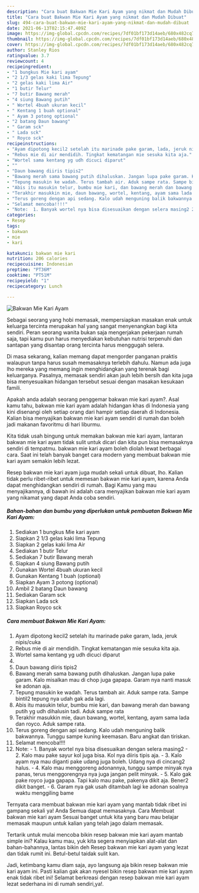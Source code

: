 ```yaml
---
description: "Cara buat Bakwan Mie Kari Ayam yang nikmat dan Mudah Dibuat"
title: "Cara buat Bakwan Mie Kari Ayam yang nikmat dan Mudah Dibuat"
slug: 494-cara-buat-bakwan-mie-kari-ayam-yang-nikmat-dan-mudah-dibuat
date: 2021-06-13T02:15:47.409Z
image: https://img-global.cpcdn.com/recipes/7df01bf173d14aeb/680x482cq70/bakwan-mie-kari-ayam-foto-resep-utama.jpg
thumbnail: https://img-global.cpcdn.com/recipes/7df01bf173d14aeb/680x482cq70/bakwan-mie-kari-ayam-foto-resep-utama.jpg
cover: https://img-global.cpcdn.com/recipes/7df01bf173d14aeb/680x482cq70/bakwan-mie-kari-ayam-foto-resep-utama.jpg
author: Stanley Rios
ratingvalue: 3.7
reviewcount: 4
recipeingredient:
- "1 bungkus Mie kari ayam"
- "2 1/3 gelas kaki lima Tepung"
- "2 gelas kaki lima Air"
- "1 butir Telur"
- "7 butir Bawang merah"
- "4 siung Bawang putih"
- " Wortel 4buah ukuran kecil"
- " Kentang 1 buah optional"
- " Ayam 3 potong optional"
- "2 batang Daun bawang"
- " Garam sck"
- " Lada sck"
- " Royco sck"
recipeinstructions:
- "Ayam dipotong kecil2 setelah itu marinade pake garam, lada, jeruk nipis/cuka"
- "Rebus mie di air mendidih. Tingkat kematangan mie sesuka kita aja."
- "Wortel sama kentang yg udh dicuci diparut"
- ""
- "Daun bawang diiris tipis2"
- "Bawang merah sama bawang putih dihaluskan. Jangan lupa pake garam. Kalo misalkan mau di chop juga gapapa. Garam nya nanti masuk ke adonan aja."
- "Tepung masukin ke wadah. Terus tambah air. Aduk sampe rata. Sampe bintil2 tepung nya udah gak ada lagi."
- "Abis itu masukin telur, bumbu mie kari, dan bawang merah dan bawang putih yg udh dihalusin tadi. Aduk sampe rata"
- "Terakhir masukkin mie, daun bawang, wortel, kentang, ayam sama lada dan royco. Aduk sampe rata."
- "Terus goreng dengan api sedang. Kalo udah menguning balik bakwannya. Tunggu sampe kuning keemasan. Baru angkat dan tiriskan."
- "Selamat mencoba!!!!"
- "Note:  1. Banyak wortel nya bisa disesuaikan dengan selera masing2 2. Kalo mau pake sayur kol juga bisa. Kol nya diiris tipis aja. 3. Kalo ayam nya mau diganti pake udang juga boleh. Udang nya di cincang2 halus. 4. Kalo mau menggoreng adonannya, tunggu sampe minyak nya panas, terus menggorengnya nya juga jangan pelit minyak.  5. Kalo gak pake royco juga gapapa. Tapi kalo mau pake, pakenya dikit aja. Bener2 dikit banget.  6. Garam nya gak usah ditambah lagi ke adonan soalnya waktu menggiling bame"
categories:
- Resep
tags:
- bakwan
- mie
- kari

katakunci: bakwan mie kari 
nutrition: 206 calories
recipecuisine: Indonesian
preptime: "PT36M"
cooktime: "PT51M"
recipeyield: "1"
recipecategory: Lunch

---
```



![Bakwan Mie Kari Ayam](https://img-global.cpcdn.com/recipes/7df01bf173d14aeb/680x482cq70/bakwan-mie-kari-ayam-foto-resep-utama.jpg)

Sebagai seorang yang hobi memasak, mempersiapkan masakan enak untuk keluarga tercinta merupakan hal yang sangat menyenangkan bagi kita sendiri. Peran seorang  wanita bukan saja mengerjakan pekerjaan rumah saja, tapi kamu pun harus menyediakan kebutuhan nutrisi terpenuhi dan santapan yang disantap orang tercinta harus menggugah selera.

Di masa  sekarang, kalian memang dapat mengorder panganan praktis walaupun tanpa harus susah memasaknya terlebih dahulu. Namun ada juga lho mereka yang memang ingin menghidangkan yang terenak bagi keluarganya. Pasalnya, memasak sendiri akan jauh lebih bersih dan kita juga bisa menyesuaikan hidangan tersebut sesuai dengan masakan kesukaan famili. 



Apakah anda adalah seorang penggemar bakwan mie kari ayam?. Asal kamu tahu, bakwan mie kari ayam adalah hidangan khas di Indonesia yang kini disenangi oleh setiap orang dari hampir setiap daerah di Indonesia. Kalian bisa menyajikan bakwan mie kari ayam sendiri di rumah dan boleh jadi makanan favoritmu di hari liburmu.

Kita tidak usah bingung untuk memakan bakwan mie kari ayam, lantaran bakwan mie kari ayam tidak sulit untuk dicari dan kita pun bisa memasaknya sendiri di tempatmu. bakwan mie kari ayam boleh diolah lewat berbagai cara. Saat ini telah banyak banget cara modern yang membuat bakwan mie kari ayam semakin lebih lezat.

Resep bakwan mie kari ayam juga mudah sekali untuk dibuat, lho. Kalian tidak perlu ribet-ribet untuk memesan bakwan mie kari ayam, karena Anda dapat menghidangkan sendiri di rumah. Bagi Kamu yang mau menyajikannya, di bawah ini adalah cara menyajikan bakwan mie kari ayam yang nikamat yang dapat Anda coba sendiri.

<!--inarticleads1-->

##### Bahan-bahan dan bumbu yang diperlukan untuk pembuatan Bakwan Mie Kari Ayam:

1. Sediakan 1 bungkus Mie kari ayam
1. Siapkan 2 1/3 gelas kaki lima Tepung
1. Siapkan 2 gelas kaki lima Air
1. Sediakan 1 butir Telur
1. Sediakan 7 butir Bawang merah
1. Siapkan 4 siung Bawang putih
1. Gunakan  Wortel 4buah ukuran kecil
1. Gunakan  Kentang 1 buah (optional)
1. Siapkan  Ayam 3 potong (optional)
1. Ambil 2 batang Daun bawang
1. Sediakan  Garam sck
1. Siapkan  Lada sck
1. Siapkan  Royco sck




<!--inarticleads2-->

##### Cara membuat Bakwan Mie Kari Ayam:

1. Ayam dipotong kecil2 setelah itu marinade pake garam, lada, jeruk nipis/cuka
1. Rebus mie di air mendidih. Tingkat kematangan mie sesuka kita aja.
1. Wortel sama kentang yg udh dicuci diparut
1. 
1. Daun bawang diiris tipis2
1. Bawang merah sama bawang putih dihaluskan. Jangan lupa pake garam. Kalo misalkan mau di chop juga gapapa. Garam nya nanti masuk ke adonan aja.
1. Tepung masukin ke wadah. Terus tambah air. Aduk sampe rata. Sampe bintil2 tepung nya udah gak ada lagi.
1. Abis itu masukin telur, bumbu mie kari, dan bawang merah dan bawang putih yg udh dihalusin tadi. Aduk sampe rata
1. Terakhir masukkin mie, daun bawang, wortel, kentang, ayam sama lada dan royco. Aduk sampe rata.
1. Terus goreng dengan api sedang. Kalo udah menguning balik bakwannya. Tunggu sampe kuning keemasan. Baru angkat dan tiriskan.
1. Selamat mencoba!!!!
1. Note:  - 1. Banyak wortel nya bisa disesuaikan dengan selera masing2 - 2. Kalo mau pake sayur kol juga bisa. Kol nya diiris tipis aja. - 3. Kalo ayam nya mau diganti pake udang juga boleh. Udang nya di cincang2 halus. - 4. Kalo mau menggoreng adonannya, tunggu sampe minyak nya panas, terus menggorengnya nya juga jangan pelit minyak.  - 5. Kalo gak pake royco juga gapapa. Tapi kalo mau pake, pakenya dikit aja. Bener2 dikit banget.  - 6. Garam nya gak usah ditambah lagi ke adonan soalnya waktu menggiling bame




Ternyata cara membuat bakwan mie kari ayam yang mantab tidak ribet ini gampang sekali ya! Anda Semua dapat memasaknya. Cara Membuat bakwan mie kari ayam Sesuai banget untuk kita yang baru mau belajar memasak maupun untuk kalian yang telah jago dalam memasak.

Tertarik untuk mulai mencoba bikin resep bakwan mie kari ayam mantab simple ini? Kalau kamu mau, yuk kita segera menyiapkan alat-alat dan bahan-bahannya, lantas bikin deh Resep bakwan mie kari ayam yang lezat dan tidak rumit ini. Betul-betul taidak sulit kan. 

Jadi, ketimbang kamu diam saja, ayo langsung aja bikin resep bakwan mie kari ayam ini. Pasti kalian gak akan nyesel bikin resep bakwan mie kari ayam enak tidak ribet ini! Selamat berkreasi dengan resep bakwan mie kari ayam lezat sederhana ini di rumah sendiri,ya!.

